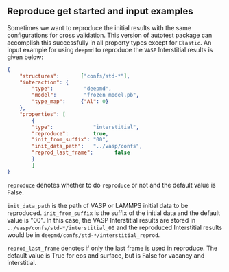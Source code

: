 ## Reproduce get started and input examples

Sometimes we want to reproduce the initial results with the same configurations for cross validation. This version of autotest package can accomplish this successfully in all property types except for `Elastic`. An input example for using `deepmd` to reproduce the `VASP` Interstitial results is given below:

```json
{
    "structures":       ["confs/std-*"],
    "interaction": {
        "type":          "deepmd",
        "model":         "frozen_model.pb",
        "type_map":     {"Al": 0}
    },
    "properties": [
        {
        "type":             "interstitial",
        "reproduce":        true,
        "init_from_suffix": "00",
        "init_data_path":   "../vasp/confs",
        "reprod_last_frame":       false
        }
        ]
}
```

`reproduce` denotes whether to do `reproduce` or not and the default value is False. 

`init_data_path` is the path of VASP or LAMMPS initial data to be reproduced. `init_from_suffix` is the suffix of the initial data and the default value is "00". In this case, the VASP Interstitial results are stored in `../vasp/confs/std-*/interstitial_00` and the reproduced Interstitial results would be in `deepmd/confs/std-*/interstitial_reprod`. 

`reprod_last_frame` denotes if only the last frame is used in reproduce. The default value is True for eos and surface, but is False for vacancy and interstitial.